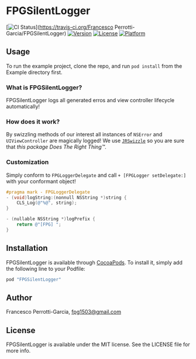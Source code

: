 # FPGSilentLogger

[![CI Status](http://img.shields.io/travis/fpg1503/FPGSilentLogger.svg?style=flat)](https://travis-ci.org/Francesco Perrotti-Garcia/FPGSilentLogger)
[![Version](https://img.shields.io/cocoapods/v/FPGSilentLogger.svg?style=flat)](http://cocoapods.org/pods/FPGSilentLogger)
[![License](https://img.shields.io/cocoapods/l/FPGSilentLogger.svg?style=flat)](http://cocoapods.org/pods/FPGSilentLogger)
[![Platform](https://img.shields.io/cocoapods/p/FPGSilentLogger.svg?style=flat)](http://cocoapods.org/pods/FPGSilentLogger)

## Usage

To run the example project, clone the repo, and run `pod install` from the Example directory first.

### What is FPGSilentLogger?
FPGSilentLogger logs all generated erros and view controller lifecycle automatically! 

### How does it work?
By swizzling methods of our interest all instances of `NSError` and `UIViewController` are magically logged! We use [`JRSwizzle`](https://github.com/rentzsch/jrswizzle) so you are sure that *this package Does The Right Thing&trade;*.

### Customization
Simply conform to `FPGLoggerDelegate` and call `+ [FPGLogger setDelegate:]` with your conformant object!

```objective-c
#pragma mark - FPGLoggerDelegate
- (void)logString:(nonnull NSString *)string {
    CLS_Log(@"%@", string);
}

- (nullable NSString *)logPrefix {
    return @"[FPG] ";
}
```

## Installation

FPGSilentLogger is available through [CocoaPods](http://cocoapods.org). To install
it, simply add the following line to your Podfile:

```ruby
pod "FPGSilentLogger"
```

## Author

Francesco Perrotti-Garcia, fpg1503@gmail.com

## License

FPGSilentLogger is available under the MIT license. See the LICENSE file for more info.
